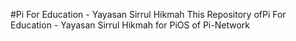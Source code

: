 #Pi For Education - Yayasan Sirrul Hikmah
This Repository ofPi For Education - Yayasan Sirrul Hikmah for PiOS of Pi-Network
